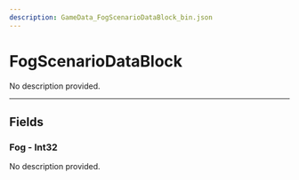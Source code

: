 ```yaml
---
description: GameData_FogScenarioDataBlock_bin.json
---
```


# FogScenarioDataBlock

No description provided.

***

## Fields

### Fog - Int32

No description provided.
